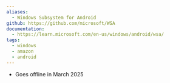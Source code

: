 ```yaml
---
aliases:
  - Windows Subsystem for Android
github: https://github.com/microsoft/WSA
documentation:
  - https://learn.microsoft.com/en-us/windows/android/wsa/
tags:
  - windows
  - amazon
  - android
---
```

- Goes offline in March 2025